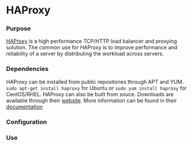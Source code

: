 # HAProxy

### Purpose
[HAProxy](http://www.haproxy.org/) is a high performance TCP/HTTP load balancer and proxying solution. The common use for HAProxy is to improve performance and reliability of a server by distributing the workload across servers.

### Dependencies
HAProxy can be installed from public repositories through APT and YUM. `sudo apt-get install haproxy` for Ubuntu or `sudo yum install haproxy` for CentOS/RHEL. HAProxy can also be built from souce. Downloads are available through their [website](http://www.haproxy.org/#down). More information can be found in their [documentation](http://www.haproxy.org/#doc1.7)

### Configuration

### Use
